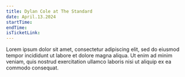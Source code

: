 ```yaml
---
title: Dylan Cole at The Standard
date: April.13.2024
startTime:
endTime:
isTicketLink:
---
```


Lorem ipsum dolor sit amet, consectetur adipiscing elit, sed do eiusmod tempor incididunt ut labore et dolore magna aliqua. Ut enim ad minim veniam, quis nostrud exercitation ullamco laboris nisi ut aliquip ex ea commodo consequat.